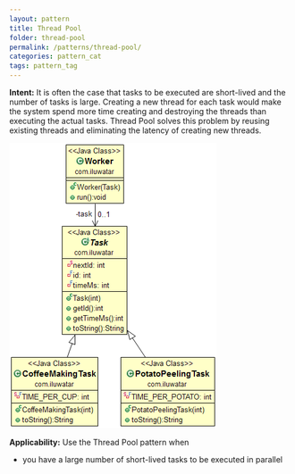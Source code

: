 ```yaml
---
layout: pattern
title: Thread Pool
folder: thread-pool
permalink: /patterns/thread-pool/
categories: pattern_cat
tags: pattern_tag
---
```


**Intent:** It is often the case that tasks to be executed are short-lived and
the number of tasks is large. Creating a new thread for each task would make
the system spend more time creating and destroying the threads than executing
the actual tasks. Thread Pool solves this problem by reusing existing threads
and eliminating the latency of creating new threads.

![alt text](./etc/thread-pool.png "Thread Pool")

**Applicability:** Use the Thread Pool pattern when

* you have a large number of short-lived tasks to be executed in parallel
